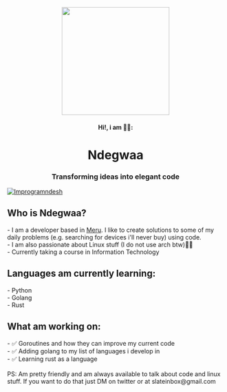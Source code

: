 <div align="center"><img width ="250" height = "250" src="https://media.giphy.com/media/v1.Y2lkPTc5MGI3NjExM2s5dWd5eWRycHFrZW85N2U4ZzN5M2Zqc3QybTZjenN4eGN6bGliciZlcD12MV9pbnRlcm5hbF9naWZfYnlfaWQmY3Q9cw/f6hnhHkks8bk4jwjh3/giphy.gif"/></div>
<h4 align="center">Hi!, i am 😶‍🌫️:<br><h1 align="center">Ndegwaa</h1></h4>
<h3 align="center">Transforming ideas into elegant code</h3>
<p align="left"><a href="https://twitter.com/Improgramndesh" alt="Improgram" target="blank"><img src="https://img.shields.io/twitter/follow/Improgramndesh?logo=twitter&style=for-the-badge" alt="Improgramndesh"/></a></p>
<h2 align="left">Who is Ndegwaa?</h2>
- I am a developer based in <a href="https://maps.app.goo.gl/Av2fPazVuNSGpLvP9">Meru</a>. I like to create solutions to some of my daily problems (e.g. searching for devices i'll never buy) using code. <br>
- I am also passionate about Linux stuff (I do not use arch btw)🫴🏾<br>
- Currently taking a course in Information Technology
<h2 align="left">Languages am currently learning: </h2>
- Python <br>
- Golang <br>
- Rust <br>

<h2 align="left">What am working on:</h2>
- ✅ Goroutines and how they can improve my current code <br>
- ✅ Adding golang to my list of languages i develop in <br>
- ✅ Learning rust as a language<br>
<br>
PS: Am pretty friendly and am always available to talk about code and linux stuff. If you want to do that just DM on twitter or at slateinbox@gmail.com
